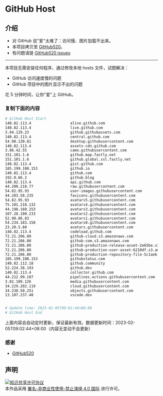 # GitHub Host
## 介绍
- 对 GitHub 说"爱"太难了：访问慢、图片加载不出来。
- 本项目拷贝至 [GitHub520](https://github.com/521xueweihan/GitHub520)。
- 有问题请提 [GitHub520 issues](https://github.com/521xueweihan/GitHub520/issues/new)

---

本项目无需安装任何程序，通过修改本地 hosts 文件，试图解决：
- GitHub 访问速度慢的问题
- GitHub 项目中的图片显示不出的问题

花 5 分钟时间，让你"爱"上 GitHub。

### 复制下面的内容
```bash
# GitHub Host Start
140.82.113.4                  alive.github.com
140.82.113.4                  live.github.com
3.94.129.23                   github.githubassets.com
140.82.113.4                  central.github.com
54.90.130.81                  desktop.githubusercontent.com
140.82.113.4                  assets-cdn.github.com
3.86.42.55                    camo.githubusercontent.com
151.101.1.6                   github.map.fastly.net
151.101.1.6                   github.global.ssl.fastly.net
140.82.113.4                  gist.github.com
185.199.108.153               github.io
140.82.113.4                  github.com
192.0.66.2                    github.blog
140.82.113.4                  api.github.com
44.200.218.77                 raw.githubusercontent.com
54.82.95.93                   user-images.githubusercontent.com
44.203.58.235                 favicons.githubusercontent.com
54.82.95.93                   avatars5.githubusercontent.com
75.101.218.132                avatars4.githubusercontent.com
44.198.160.253                avatars3.githubusercontent.com
107.20.100.233                avatars2.githubusercontent.com
52.90.86.83                   avatars1.githubusercontent.com
54.234.183.158                avatars0.githubusercontent.com
23.20.5.60                    avatars.githubusercontent.com
140.82.113.4                  codeload.github.com
72.21.206.80                  github-cloud.s3.amazonaws.com
72.21.206.80                  github-com.s3.amazonaws.com
72.21.206.80                  github-production-release-asset-2e65be.s3.amazonaws.com
72.21.206.80                  github-production-user-asset-6210df.s3.amazonaws.com
72.21.206.80                  github-production-repository-file-5c1aeb.s3.amazonaws.com
185.199.108.153               githubstatus.com
140.82.112.18                 github.community
52.224.38.193                 github.dev
140.82.113.4                  collector.github.com
44.212.99.107                 pipelines.actions.githubusercontent.com
3.82.189.126                  media.githubusercontent.com
34.229.202.119                cloud.githubusercontent.com
34.230.50.251                 objects.githubusercontent.com
13.107.237.40                 vscode.dev


# Update time: 2023-02-05T09:02:44+08:00
# GitHub Host End

```
上面内容会自动定时更新，保证最新有效。数据更新时间：2023-02-05T09:02:44+08:00（内容无变动不会更新）

### 感谢

- [GitHub520](https://github.com/521xueweihan/GitHub520)

## 声明
<a rel="license" href="https://creativecommons.org/licenses/by-nc-nd/4.0/deed.zh"><img alt="知识共享许可协议" style="border-width: 0" src="https://licensebuttons.net/l/by-nc-nd/4.0/88x31.png"></a><br>本作品采用 <a rel="license" href="https://creativecommons.org/licenses/by-nc-nd/4.0/deed.zh">署名-非商业性使用-禁止演绎 4.0 国际</a> 进行许可。